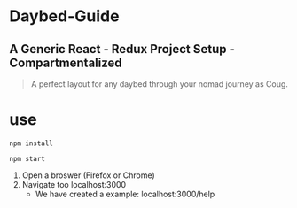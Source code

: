 # Daybed-Guide

## A Generic React - Redux Project Setup - Compartmentalized 

> A perfect layout for any daybed through your nomad journey as Coug. 

# use

```
npm install
```
```
npm start
```

1. Open a broswer (Firefox or Chrome)
2. Navigate too localhost:3000
    * We have created a example: localhost:3000/help

